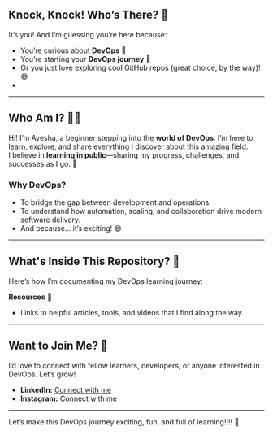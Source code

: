 ## Knock, Knock! Who’s There? 👀 

It’s you! And I’m guessing you’re here because:  
- You’re curious about **DevOps** 🤔  
- You’re starting your **DevOps journey** 🚀  
- Or you just love exploring cool GitHub repos (great choice, by the way)! 😄
- 
---

## Who Am I? 👩‍💻  
Hi! I’m Ayesha, a beginner stepping into the **world of DevOps**. I’m here to learn, explore, and share everything I discover about this amazing field.  
I believe in **learning in public**—sharing my progress, challenges, and successes as I go. 🌱  

### Why DevOps?  
- To bridge the gap between development and operations.  
- To understand how automation, scaling, and collaboration drive modern software delivery.  
- And because… it’s exciting! 😄

---

## What's Inside This Repository? 📂  
Here’s how I’m documenting my DevOps learning journey:   

**Resources** 🔗  
   - Links to helpful articles, tools, and videos that I find along the way.  

---

## Want to Join Me? 🤝  
I’d love to connect with fellow learners, developers, or anyone interested in DevOps. Let’s grow!  

- **LinkedIn:** [Connect with me](https://linkedin.com/in/yourprofile)  
- **Instagram:** [Connect with me](https://shorturl.at/XuKMc)  

---

Let’s make this DevOps journey exciting, fun, and full of learning!!!! 🚀  
